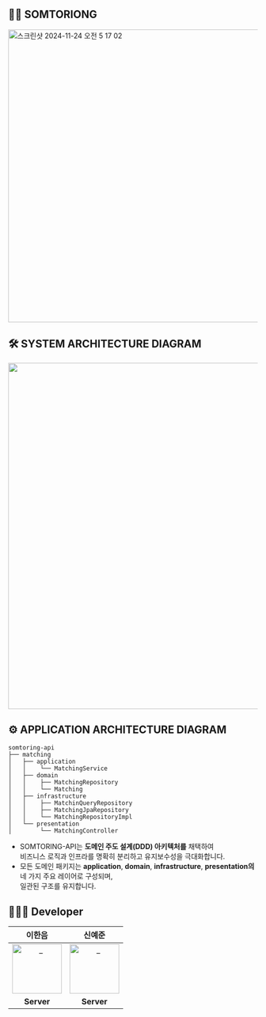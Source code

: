 ## 👋🏻 SOMTORIONG 
<img width="592" alt="스크린샷 2024-11-24 오전 5 17 02" src="https://github.com/user-attachments/assets/ae4ceb6b-b412-4f32-9b8a-b22d13736dc8">

## 🛠️ SYSTEM ARCHITECTURE DIAGRAM
<img src="https://github.com/user-attachments/assets/adc549bb-af77-4549-b40d-0f8560601742" width="700">


## ⚙️ APPLICATION ARCHITECTURE DIAGRAM

```
somtoring-api
├── matching
│   ├── application
│   │    └── MatchingService
│   ├── domain
│   │    ├── MatchingRepository
│   │    └── Matching
│   ├── infrastructure
│   │    ├── MatchinQueryRepository
│   │    ├── MatchingJpaRepository
│   │    └── MatchingRepositoryImpl
│   └── presentation
│        └── MatchingController
```
- SOMTORING-API는 **도메인 주도 설계(DDD) 아키텍처를** 채택하여 <br>
  비즈니스 로직과 인프라를 명확히 분리하고 유지보수성을 극대화합니다.
- 모든 도메인 패키지는 **application**, **domain**, **infrastructure**, **presentation의** 네 가지 주요 레이어로 구성되며, <br>
  일관된 구조를 유지합니다.

## 👨🏻‍💻 Developer

| 이한음 |                                                                 신예준                                                                  |
|:---:|:------------------------------------------------------------------------------------------------------------------------------------:|
|  <a href="https://github.com/LeeHanEum"> <img src="https://avatars.githubusercontent.com/u/103233513?v=4" width=100px alt="_"/> </a> | <a href="https://github.com/y22jun"> <img src="https://avatars.githubusercontent.com/u/151177624?v=4" width=100px alt="_"/> </a> |
| **Server** |                                                              **Server**                                                              |
